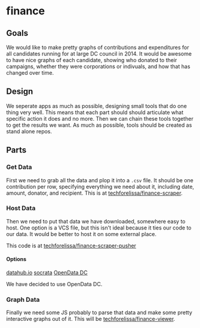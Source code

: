 # finance

## Goals

We would like to make pretty graphs of contributions and expenditures for all candidates running for at large DC council in
2014. It would be awesome to have nice graphs of each candidate, showing who donated to their campaigns, whether they were corporations or indivuals, and how that has changed over time.

## Design

We seperate apps as much as possible, designing small tools that do one thing very well. This means that each part should
should articulate what specific action it does and no more. Then we can chain these tools together to get the results we
want. As much as possible, tools should be created as stand alone repos.

## Parts

### Get Data

First we need to grab all the data and plop it into a `.csv` file. It should be one contribution per row, specifying
everything we need about it, including date, amount, donator, and recipient. 
This is at [techforelissa/finance-scraper](https://github.com/techforelissa/finance-scraper).

### Host Data

Then we need to put that data we have downloaded, somewhere easy to host. One option is a VCS file, but this isn't ideal because it ties our code to our data. It would be better to host it on some external place.

This code is at [techforelissa/finance-scraper-pusher](https://github.com/techforelissa/finance-scraper-pusher)

#### Options

[datahub.io](http://datahub.io/)
[socrata](http://www.socrata.com/)
[OpenData DC](http://www.opendatadc.org/)

We have decided to use OpenData DC.

### Graph Data

Finally we need some JS probably to parse that data and make some pretty interactive graphs out of it. This will be [techforelissa/finance-viewer](https://github.com/techforelissa/finance-viewer).
